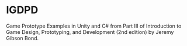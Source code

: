 # IGDPD
Game Prototype Examples in Unity and C# from Part III of Introduction to Game Design, Prototyping, and Development (2nd edition) by Jeremy Gibson Bond.
